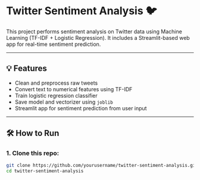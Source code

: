 # Twitter Sentiment Analysis 🐦

This project performs sentiment analysis on Twitter data using Machine Learning (TF-IDF + Logistic Regression). It includes a Streamlit-based web app for real-time sentiment prediction.

---

## 💡 Features

- Clean and preprocess raw tweets
- Convert text to numerical features using TF-IDF
- Train logistic regression classifier
- Save model and vectorizer using `joblib`
- Streamlit app for sentiment prediction from user input

---

## 🛠 How to Run

### 1. Clone this repo:
```bash
git clone https://github.com/yourusername/twitter-sentiment-analysis.git
cd twitter-sentiment-analysis
